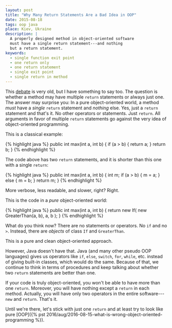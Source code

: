 ```yaml
---
layout: post
title: "Why Many Return Statements Are a Bad Idea in OOP"
date: 2015-08-18
tags: oop java
place: Kiev, Ukraine
description: |
  A properly designed method in object-oriented software
  must have a single return statement---and nothing
  but a return statement.
keywords:
  - single function exit point
  - one return only
  - one return statement
  - single exit point
  - single return in method
---
```


This [debate](http://programmers.stackexchange.com/questions/118703)
is very old, but I have something to say too. The question
is whether a method may have multiple `return` statements or always
just one. The answer may surprise you: In a pure object-oriented
world, a method _must_ have a _single_ `return` statement and _nothing_ else.
Yes, just a `return` statement and that's it. No other operators
or statements. Just `return`. All arguments in favor of multiple
`return` statements go against the very idea of object-oriented programming.

<!--more-->

This is a classical example:

{% highlight java %}
public int max(int a, int b) {
  if (a > b) {
    return a;
  }
  return b;
}
{% endhighlight %}

The code above has two `return` statements, and it is shorter than this one
with a single `return`:

{% highlight java %}
public int max(int a, int b) {
  int m;
  if (a > b) {
    m = a;
  } else {
    m = b;
  }
  return m;
}
{% endhighlight %}

More verbose, less readable, and slower, right? Right.

This is the code in a _pure_ object-oriented world:

{% highlight java %}
public int max(int a, int b) {
  return new If(
    new GreaterThan(a, b),
    a, b
  );
}
{% endhighlight %}

What do you think now? There are no statements or operators. No `if` and no `>`.
Instead, there are _objects_ of class `If` and `GreaterThan`.

This is a pure and clean object-oriented approach.

However, Java doesn't have that. Java (and many other pseudo OOP languages)
gives us operators like `if`, `else`, `switch`, `for`, `while`, etc. instead
of giving built-in classes, which would do the same. Because of that, we continue
to think in terms of procedures and keep talking about whether
two `return` statements are better than one.

If your code is truly object-oriented, you won't be able to have more than
one `return`. Moreover, you will have nothing except a `return` in each method.
Actually, you will have only two operators in the entire
software---`new` and `return`. That's it.

Until we're there, let's stick with just one `return` and at least try to look
like pure [OOP]({% pst 2016/aug/2016-08-15-what-is-wrong-object-oriented-programming %}).
